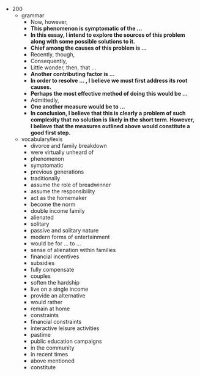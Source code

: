  - 200
    - grammar
        - Now, however,   
        - <b>This phenomenon is symptomatic of the ... </b>
        - <b>In this essay, I intend to explore the sources of this problem along with some possible solutions to it.</b>
        - <b>Chief among the causes of this problem is ...</b>
        - Recently, though, 
        - Consequently, 
        - Little wonder, then, that ...
        - <b>Another contributing factor is ...</b>
        - <b>In order to resolve ... , I believe we must first address its root causes.</b>
        - <b>Perhaps the most effective method of doing this would be ...</b>
        - Admittedly, 
        - <b>One another measure would be to ... </b>
        - <b>In conclusion, I believe that this is clearly a problem of such complexity that no solution is likely in the short term. However, I believe that the measures outlined above would constitute a good first step.</b>
    - vocabulary/lexis
        - divorce and family breakdown
        - were virtually unheard of 
        - phenomenon
        - symptomatic
        - previous generations
        - traditionally
        - assume the role of breadwinner
        - assume the responsibility
        - act as the homemaker
        - become the norm
        - double income family
        - alienated
        - solitary
        - passive and solitary nature
        - modern forms of entertainment
        - would be for ... to ...
        - sense of alienation within families
        - financial incentives
        - subsidies
        - fully compensate
        - couples
        - soften the hardship
        - live on a single income
        - provide an alternative
        - would rather
        - remain at home
        - constraints
        - financial constraints
        - interactive leisure activities
        - pastime
        - public education campaigns
        - in the community
        - in recent times
        - above mentioned
        - constitute